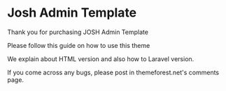 # Josh Admin Template

Thank you for purchasing JOSH Admin Template

Please follow this guide on how to use this theme

We explain about HTML version and also how to Laravel version.

If you come across any bugs,  please post in themeforest.net's comments page.

